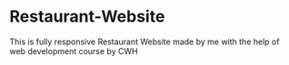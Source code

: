 # Restaurant-Website
This is fully responsive Restaurant Website made by me with the help of web development course by CWH
